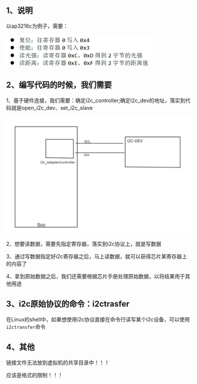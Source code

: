 ## 1、说明

以ap3216c为例子，需要：

<img src="../../../6.图片/image-20241021185207863.png" alt="image-20241021185207863" style="zoom:50%;" />

## 2、编写代码的时候，我们需要

1、基于硬件连接，我们需要：确定i2c_controller;确定i2c_dev的地址，落实到代码就是open_i2c_dev、set_i2c_slave

<img src="../../../6.图片/image-20241021185602981.png" alt="image-20241021185602981" style="zoom:50%;" />

2、想要读数据，需要先指定寄存器，落实到i2c协议上，就是写数据

3、通过写数据指定好i2c寄存器之后，马上读数据，就可以获得芯片某寄存器上的内容了

4、拿到原始数据之后，我们还需要根据芯片手册处理原始数据，以将结果用于其他用途

## 3、i2c原始协议的命令：i2ctrasfer

在Linux的shell中，如果想使用i2c协议直接在命令行读写某个i2c设备，可以使用`i2ctransfer`命令

## 4、其他

链接文件无法放到虚拟机的共享目录中！！！

应该是格式的限制！！！